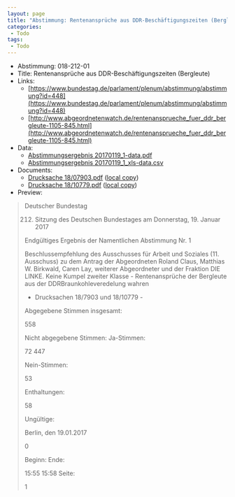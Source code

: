 ```yaml
---
layout: page
title: "Abstimmung: Rentenansprüche aus DDR-Beschäftigungszeiten (Bergleute)"
categories:
 - Todo
tags:
 - Todo
---
```


* Abstimmung: 018-212-01
* Title: Rentenansprüche aus DDR-Beschäftigungszeiten (Bergleute)
* Links: 
    * [https://www.bundestag.de/parlament/plenum/abstimmung/abstimmung?id=448](https://www.bundestag.de/parlament/plenum/abstimmung/abstimmung?id=448)
    * [http://www.abgeordnetenwatch.de/rentenansprueche_fuer_ddr_bergleute-1105-845.html](http://www.abgeordnetenwatch.de/rentenansprueche_fuer_ddr_bergleute-1105-845.html)
* Data: 
    * [Abstimmungsergebnis 20170119_1-data.pdf](/res/abstimmungsliste/20170119_1-data.pdf)
    * [Abstimmungsergebnis 20170119_1_xls-data.csv](/res/abstimmungsliste/analyses/20170119_1_xls-data.csv)
* Documents: 
    * [Drucksache 18/07903.pdf](http://dip21.bundestag.de/dip21/btd/18/079/1807903.pdf) ([local copy](/res/abstimmungsdaten/018-212-01/1807903.pdf))
    * [Drucksache 18/10779.pdf](http://dip21.bundestag.de/dip21/btd/18/107/1810779.pdf) ([local copy](/res/abstimmungsdaten/018-212-01/1810779.pdf))
* Preview: 
> Deutscher Bundestag
> 
> 212. Sitzung des Deutschen Bundestages
> am Donnerstag, 19. Januar 2017
> 
> Endgültiges Ergebnis der Namentlichen Abstimmung Nr. 1
> 
> Beschlussempfehlung des Ausschusses für Arbeit und Soziales (11. Ausschuss)
> zu dem Antrag der Abgeordneten Roland Claus, Matthias W. Birkwald, Caren Lay, weiterer
> Abgeordneter und der Fraktion DIE LINKE.
> Keine Kumpel zweiter Klasse - Rentenansprüche der Bergleute aus der DDRBraunkohleveredelung wahren
> - Drucksachen 18/7903 und 18/10779 -
> 
> Abgegebene Stimmen insgesamt:
> 
> 558
> 
> Nicht abgegebene Stimmen:
> Ja-Stimmen:
> 
> 72
> 447
> 
> Nein-Stimmen:
> 
> 53
> 
> Enthaltungen:
> 
> 58
> 
> Ungültige:
> 
> Berlin, den 19.01.2017
> 
> 0
> 
> Beginn:
> Ende:
> 
> 15:55
> 15:58
> Seite:
> 
> 1
> 
> 

